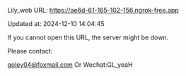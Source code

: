Lily_web URL: https://ae6d-61-165-102-156.ngrok-free.app

Updated at: 2024-12-10 14:04:45

If you cannot open this URL, the server might be down.

Please contact: 

goley04@foxmail.com Or Wechat:GL_yeaH
